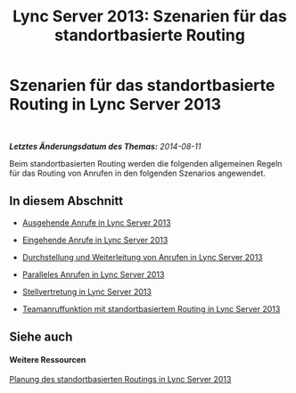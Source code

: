 ﻿---
title: 'Lync Server 2013: Szenarien für das standortbasierte Routing'
TOCTitle: Szenarien für das standortbasierte Routing
ms:assetid: a5e9355a-a64b-46fe-a1ff-25550b46cc35
ms:mtpsurl: https://technet.microsoft.com/de-de/library/JJ994064(v=OCS.15)
ms:contentKeyID: 52056425
ms.date: 05/19/2016
mtps_version: v=OCS.15
ms.translationtype: HT
---

# Szenarien für das standortbasierte Routing in Lync Server 2013

 

_**Letztes Änderungsdatum des Themas:** 2014-08-11_

Beim standortbasierten Routing werden die folgenden allgemeinen Regeln für das Routing von Anrufen in den folgenden Szenarios angewendet.

## In diesem Abschnitt

  - [Ausgehende Anrufe in Lync Server 2013](lync-server-2013-outgoing-calls.md)

  - [Eingehende Anrufe in Lync Server 2013](lync-server-2013-incoming-calls.md)

  - [Durchstellung und Weiterleitung von Anrufen in Lync Server 2013](lync-server-2013-call-transfers-and-call-forwarding.md)

  - [Paralleles Anrufen in Lync Server 2013](lync-server-2013-simultaneous-ringing.md)

  - [Stellvertretung in Lync Server 2013](lync-server-2013-delegation.md)

  - [Teamanruffunktion mit standortbasiertem Routing in Lync Server 2013](lync-server-2013-team-calling-with-location-based-routing.md)

## Siehe auch

#### Weitere Ressourcen

[Planung des standortbasierten Routings in Lync Server 2013](lync-server-2013-planning-for-location-based-routing.md)

